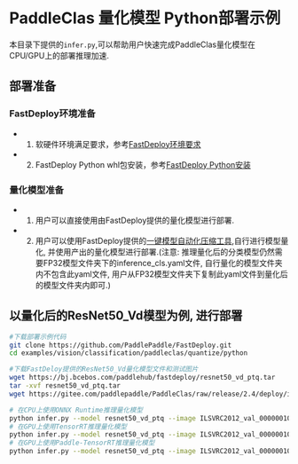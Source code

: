 # PaddleClas 量化模型 Python部署示例
本目录下提供的`infer.py`,可以帮助用户快速完成PaddleClas量化模型在CPU/GPU上的部署推理加速.

## 部署准备
### FastDeploy环境准备
- 1. 软硬件环境满足要求，参考[FastDeploy环境要求](../../../../../../docs/cn/build_and_install/download_prebuilt_libraries.md)  
- 2. FastDeploy Python whl包安装，参考[FastDeploy Python安装](../../../../../../docs/cn/build_and_install/download_prebuilt_libraries.md)

### 量化模型准备
- 1. 用户可以直接使用由FastDeploy提供的量化模型进行部署.
- 2. 用户可以使用FastDeploy提供的[一键模型自动化压缩工具](../../../../../../tools/common_tools/auto_compression/),自行进行模型量化, 并使用产出的量化模型进行部署.(注意: 推理量化后的分类模型仍然需要FP32模型文件夹下的inference_cls.yaml文件, 自行量化的模型文件夹内不包含此yaml文件, 用户从FP32模型文件夹下复制此yaml文件到量化后的模型文件夹内即可.)


## 以量化后的ResNet50_Vd模型为例, 进行部署
```bash
#下载部署示例代码
git clone https://github.com/PaddlePaddle/FastDeploy.git
cd examples/vision/classification/paddleclas/quantize/python

#下载FastDeloy提供的ResNet50_Vd量化模型文件和测试图片
wget https://bj.bcebos.com/paddlehub/fastdeploy/resnet50_vd_ptq.tar
tar -xvf resnet50_vd_ptq.tar
wget https://gitee.com/paddlepaddle/PaddleClas/raw/release/2.4/deploy/images/ImageNet/ILSVRC2012_val_00000010.jpeg

# 在CPU上使用ONNX Runtime推理量化模型
python infer.py --model resnet50_vd_ptq --image ILSVRC2012_val_00000010.jpeg --device cpu --backend ort
# 在GPU上使用TensorRT推理量化模型
python infer.py --model resnet50_vd_ptq --image ILSVRC2012_val_00000010.jpeg --device gpu --backend trt
# 在GPU上使用Paddle-TensorRT推理量化模型
python infer.py --model resnet50_vd_ptq --image ILSVRC2012_val_00000010.jpeg --device gpu --backend pptrt
```
